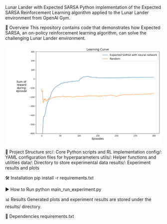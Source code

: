 Lunar Lander with Expected SARSA
Python implementation of the Expected SARSA Reinforcement Learning algorithm applied to the Lunar Lander environment from OpenAI Gym.

🚀 Overview
This repository contains code that demonstrates how Expected SARSA, an on-policy reinforcement learning algorithm, can solve the challenging Lunar Lander environment.

![](Learning_Curve.png)


📁 Project Structure
src/: Core Python scripts and RL implementation
config/: YAML configuration files for hyperparameters
utils/: Helper functions and utilities
data/: Directory to store experimental data
results/: Experiment results and plots

🛠️ Installation
pip install -r requirements.txt

▶️ How to Run
python main_run_experiment.py

📊 Results
Generated plots and experiment results are stored under the results/ directory.

📝 Dependencies
requirements.txt
